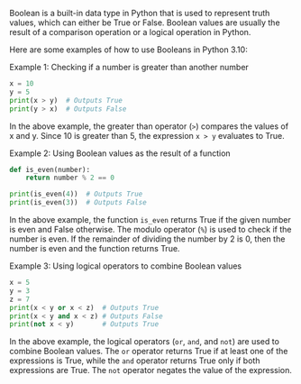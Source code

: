 Boolean is a built-in data type in Python that is used to represent truth values, which can either be True or False. Boolean values are usually the result of a comparison operation or a logical operation in Python.

Here are some examples of how to use Booleans in Python 3.10:

Example 1: Checking if a number is greater than another number

```python
x = 10
y = 5
print(x > y)  # Outputs True
print(y > x)  # Outputs False
```

In the above example, the greater than operator (`>`) compares the values of x and y. Since 10 is greater than 5, the expression `x > y` evaluates to True.

Example 2: Using Boolean values as the result of a function

```python
def is_even(number):
    return number % 2 == 0

print(is_even(4))  # Outputs True
print(is_even(3))  # Outputs False
```

In the above example, the function `is_even` returns True if the given number is even and False otherwise. The modulo operator (`%`) is used to check if the number is even. If the remainder of dividing the number by 2 is 0, then the number is even and the function returns True.

Example 3: Using logical operators to combine Boolean values

```python
x = 5
y = 3
z = 7
print(x < y or x < z)  # Outputs True
print(x < y and x < z) # Outputs False
print(not x < y)       # Outputs True
```

In the above example, the logical operators (`or`, `and`, and `not`) are used to combine Boolean values. The `or` operator returns True if at least one of the expressions is True, while the `and` operator returns True only if both expressions are True. The `not` operator negates the value of the expression.